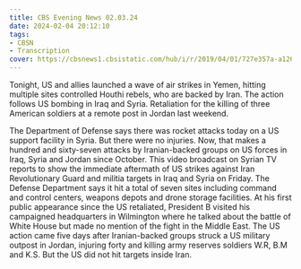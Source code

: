 ```yaml
---
title: CBS Evening News 02.03.24
date: 2024-02-04 20:12:10
tags:
- CBSN
- Transcription
cover: https://cbsnews1.cbsistatic.com/hub/i/r/2019/04/01/727e357a-a126-4138-a2c5-4d3222669d57/thumbnail/640x360/3ff2761028dc5c65cc4f07acd54bcd5c/cbsn2-logo-1920x1080.jpg
---
```

Tonight, US and allies launched a wave of air strikes in Yemen, hitting multiple sites controlled Houthi rebels, who are backed by Iran. The action follows US bombing in Iraq and Syria. Retaliation for the killing of three American soldiers at a remote post in Jordan last weekend. 

The Department of Defense says there was rocket attacks today on a US support facility in Syria. But there were no injuries. Now, that makes a hundred and sixty-seven attacks by Iranian-backed groups on US forces in Iraq, Syria and Jordan since October. This video broadcast on Syrian TV reports to show the immediate aftermath of US strikes against Iran Revolutionary Guard and militia targets in Iraq and Syria on Friday. The Defense Department says it hit a total of seven sites including command and control centers, weapons depots and drone storage facilities. At his first public appearance since the US retaliated, President B visited his campaigned headquarters in Wilmington where he talked about the battle of White House but made no mention of the fight in the Middle East. The US action came five days after Iranian-backed groups struck a US military outpost in Jordan, injuring forty and killing army reserves soldiers W.R, B.M and K.S. But the US did not hit targets inside Iran. 
